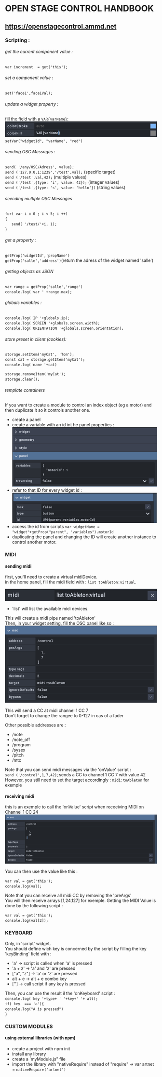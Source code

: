 # OPEN STAGE CONTROL HANDBOOK
## https://openstagecontrol.ammd.net



### Scripting :


###### get the current component value : 
`var increment  = get('this');`

###### set a component value : 
`set('face1',face1Val);`


###### update a widget property : 
fill the field with a `VAR{varName}`: 
![dynamic var](img/dynamicProperties.png)
`setVar("widgetId", "varName", "red")`

###### sending OSC Messages : 
`send( '/any/OSC/Adress', value);`  
`send ('127.0.0.1:1239','/test',val);` (specific target)  
`send ('/test',val,42);` (multiple values)  
`send ('/test',{type: 'i', value: 42});` (integer values)  
`send ('/test',{type: 's', value: 'hello'})` (string values)  



###### seending multiple OSC Messages 
`for( var i = 0 ; i < 5; i ++)`  
`{`  
`   send( '/test/'+i, 1);`  
`}`  

###### get a property : 
`getProp('widgetId','propName')`  
`getProp('salle','address')`(return the adress of the widget named 'salle')  

###### getting objects as JSON
`var range = getProp('salle','range')`  
`console.log('var ' +range.max);`  

###### globals variables : 
`console.log('IP '+globals.ip);`  
`console.log('SCREEN '+globals.screen.width);`  
`console.log('ORIENTATION '+globals.screen.orientation);` 

###### store preset in client (cookies): 
`storage.setItem('myCat', 'Tom');`  
`const cat = storage.getItem('myCat');`  
`console.log('name '+cat)`   
  
`storage.removeItem('myCat');`   
`storage.clear();`   


###### template containers 
If you want to create a module to control an index object (eg a motor) and then duplicate it so it controls another one. 

- create a panel  
- create a variable with an id int he panel properties : 
![panelId](img/panelId.png)
- refer to that ID for every widget id : 
![widgetId](img/widgetId.png)
- access the id from scripts `var widgetName = "widget"+getProp("parent", "variables").motorId`
- duplicating the panel and changing the ID will create another instance to control another motor. 


### MIDI 

#### sending midi 
first, you'll need to create a virtual midiDevice.  
in the home panel, fill the midi field with : `list toAbleton:virtual`.

![midi config](img/midiConfig.png)

- 'list' will list the available midi devices.

This will create a midi pipe named 'toAbleton'  
Then, in your widget setting, fill the OSC panel like so :  
![midi widget](img/midiWidget.png)

This will send a CC at midi channel 1 CC 7  
Don't forget to change the rangee to 0-127 in cas of a fader

Other possible addresses are : 
- /note
- /note_off
- /program
- /sysex
- /pitch 
- /mtc 

Note that you can send midi messages via the 'onValue' script :  
`send ('/control',1,7,42);`sends a CC to channel 1 CC 7 with value 42  
However, you still need to set the target accordingly : `midi:toAbleton` for exemple  

#### receiving midi 

this is an exemple to call the 'onValue' script when receeiving MIDI on Channel 1 CC 24  
![midi widget](img/midiReceive.png)

You can then use the value like this : 

`var val = get('this'); `  
`console.log(val);`  

Note that you can receive all midi CC by removing the 'preArgs'  
You will then receive arrays [1,24,127] for exemple. 
Getting the MIDI Value is done by the following script :  

`var val = get('this');`  
`console.log(val[2]);`

### KEYBOARD 

Only, in 'script' widget.  
You should define wich key is concerned by the script by filling the key 'keyBinding' field with :  
- 'a' -> script is called when 'a' is pressed 
- 'a + z' -> 'a' and 'z' are pressed 
- ["a", "z"] -> 'a' or 'z' are pressed 
- alt + e -> alt + e combo key
- [''] -> call script if any key is pressed

Then, you can use the result il the 'onKeyboard' script :  
`console.log('key '+type+ ' '+key+' '+ alt);`  
`if( key  === 'a'){`  
    `console.log("A is pressed")`  
`}`  

### CUSTOM  MODULES 
#### using external libraries (with npm)
- create a project with npm init 
- install any library 
- create a 'myModule.js" file 
- import the library with "nativeRequire" instead of "require" -> var artnet = `nativeRequire('artnet')`


